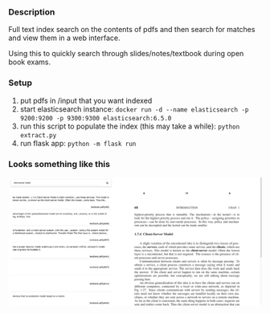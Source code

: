 ### Description

Full text index search on the contents of pdfs and then search for matches and view them in a web interface.

Using this to quickly search through slides/notes/textbook during open book exams.

### Setup

1. put pdfs in /input that you want indexed
2. start elasticsearch instance:
    `docker run -d --name elasticsearch -p 9200:9200 -p 9300:9300 elasticsearch:6.5.0`
3. run this script to populate the index (this may take a while):
    `python extract.py`
4. run flask app:
    `python -m flask run`
    
### Looks something like this
![Like this](notesearch.png)
